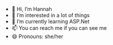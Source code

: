 - 👋 Hi, I’m Hannah
- 👀 I’m interested in a lot of things
- 🌱 I’m currently learning ASP.Net
- 📫 You can reach me if you can see me
- 😄 Pronouns: she/her
